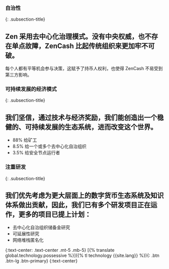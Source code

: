 ### 自治性
{: .subsection-title}
## Zen 采用去中心化治理模式。没有中央权威，也不存在单点故障，ZenCash 比起传统组织来更加牢不可破。

每个人都有平等机会参与决策，这赋予了持币人权利，也使得 ZenCash 不易受到第三方影响。

### 可持续发展的经济模式
{: .subsection-title}
## 我们坚信，通过技术与经济奖励，我们能创造出一个稳健的、可持续发展的生态系统，进而改变这个世界。
* 88% 给矿工
* 8.5% 给一个或多个去中心化自治组织
* 3.5% 给安全节点运行者

### 注重研发
{: .subsection-title}
## 我们优先考虑为更大层面上的数字货币生态系统及知识体系做出贡献，因此，我们已有多个研发项目正在运作，更多的项目已提上计划：
* 去中心化自治组织储备金研究
* 可延展性研究
* 网络堆栈匿名化

{:text-center: .text-center .mt-5 .mb-5}
[{% translate global.technology.possessive %}]({% tl technology {{site.lang}} %}){: .btn .btn-lg .btn-primary}
{:text-center}
